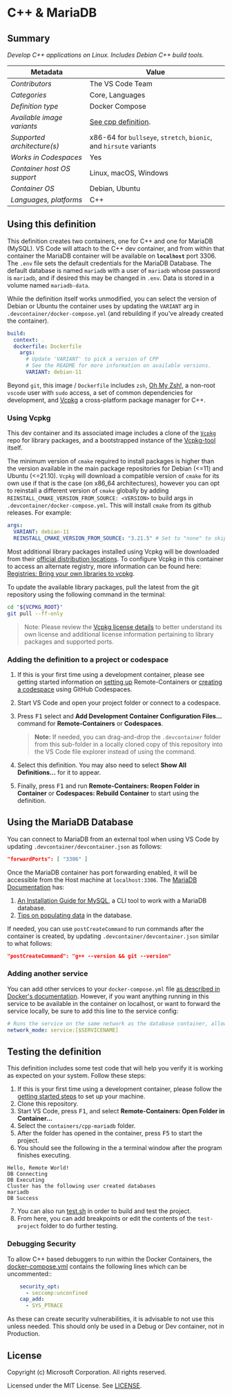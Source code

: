 # C++ & MariaDB

## Summary

*Develop C++ applications on Linux. Includes Debian C++ build tools.*

| Metadata | Value |  
|----------|-------|
| *Contributors* | The VS Code Team |
| *Categories* | Core, Languages |
| *Definition type* | Docker Compose |
| *Available image variants* | [See cpp definition](../cpp). |
| *Supported architecture(s)* | x86-64 for `bullseye`, `stretch`, `bionic`, and `hirsute` variants |
| *Works in Codespaces* | Yes |
| *Container host OS support* | Linux, macOS, Windows |
| *Container OS* | Debian, Ubuntu |
| *Languages, platforms* | C++ |

## Using this definition
This definition creates two containers, one for C++ and one for MariaDB (MySQL). VS Code will attach to the C++ dev container, and from within that container the MariaDB container will be available on **`localhost`** port 3306. The `.env` file sets the default credentials for the MariaDB Database. The default database is named `mariadb` with a user of `mariadb` whose password is `mariadb`, and if desired this may be changed in `.env`. Data is stored in a volume named `mariadb-data`.


While the definition itself works unmodified, you can select the version of Debian or Ubuntu the container uses by updating the `VARIANT` arg in `.devcontainer/docker-compose.yml` (and rebuilding if you've already created the container).

```yaml
build: 
  context: .
  dockerfile: Dockerfile
    args:
      # Update 'VARIANT' to pick a version of CPP
      # See the README for more information on available versions.
      VARIANT: debian-11
```

Beyond `git`, this image / `Dockerfile` includes `zsh`, [Oh My Zsh!](https://ohmyz.sh/), a non-root `vscode` user with `sudo` access, a set of common dependencies for development, and [Vcpkg](https://github.com/microsoft/vcpkg) a cross-platform package manager for C++.

### Using Vcpkg
This dev container and its associated image includes a clone of the [`Vcpkg`](https://github.com/microsoft/vcpkg) repo for library packages, and a bootstrapped instance of the [Vcpkg-tool](https://github.com/microsoft/vcpkg-tool) itself.

The minimum version of `cmake` required to install packages is higher than the version available in the main package repositories for Debian (<=11) and Ubuntu (<=21.10).  `Vcpkg` will download a compatible version of `cmake` for its own use if that is the case (on x86_64 architectures), however you can opt to reinstall a different version of `cmake` globally by adding `REINSTALL_CMAKE_VERSION_FROM_SOURCE: <VERSION>` to build args in `.devcontainer/docker-compose.yml`. This will install `cmake` from its github releases. For example:

```yaml
args:
  VARIANT: debian-11
  REINSTALL_CMAKE_VERSION_FROM_SOURCE: "3.21.5" # Set to "none" to skip re-install of cmake
```

Most additional library packages installed using Vcpkg will be downloaded from their [official distribution locations](https://github.com/microsoft/vcpkg#security). To configure Vcpkg in this container to access an alternate registry, more information can be found here: [Registries: Bring your own libraries to vcpkg](https://devblogs.microsoft.com/cppblog/registries-bring-your-own-libraries-to-vcpkg/).

To update the available library packages, pull the latest from the git repository using the following command in the terminal:

```sh
cd "${VCPKG_ROOT}"
git pull --ff-only
```

> Note: Please review the [Vcpkg license details](https://github.com/microsoft/vcpkg#license) to better understand its own license and additional license information pertaining to library packages and supported ports.

### Adding the definition to a project or codespace

1. If this is your first time using a development container, please see getting started information on [setting up](https://aka.ms/vscode-remote/containers/getting-started) Remote-Containers or [creating a codespace](https://aka.ms/ghcs-open-codespace) using GitHub Codespaces.

2. Start VS Code and open your project folder or connect to a codespace.

3. Press <kbd>F1</kbd> select and **Add Development Container Configuration Files...** command for **Remote-Containers** or **Codespaces**.

   > **Note:** If needed, you can drag-and-drop the `.devcontainer` folder from this sub-folder in a locally cloned copy of this repository into the VS Code file explorer instead of using the command.

4. Select this definition. You may also need to select **Show All Definitions...** for it to appear.

5. Finally, press <kbd>F1</kbd> and run **Remote-Containers: Reopen Folder in Container** or **Codespaces: Rebuild Container** to start using the definition.

## Using the MariaDB Database
You can connect to MariaDB from an external tool when using VS Code by updating `.devcontainer/devcontainer.json` as follows:

```json
"forwardPorts": [ "3306" ]
```

Once the MariaDB container has port forwarding enabled, it will be accessible from the Host machine at `localhost:3306`. The [MariaDB Documentation](https://mariadb.com/docs/) has:

1. [An Installation Guide for MySQL](https://mariadb.com/kb/en/mysql-client/), a CLI tool to work with a MariaDB database.
2. [Tips on populating data](https://mariadb.com/kb/en/how-to-quickly-insert-data-into-mariadb/) in the database. 

If needed, you can use `postCreateCommand` to run commands after the container is created, by updating `.devcontainer/devcontainer.json` similar to what follows:

```json
"postCreateCommand": "g++ --version && git --version"
```

### Adding another service

You can add other services to your `docker-compose.yml` file [as described in Docker's documentation](https://docs.docker.com/compose/compose-file/#service-configuration-reference). However, if you want anything running in this service to be available in the container on localhost, or want to forward the service locally, be sure to add this line to the service config:

```yaml
# Runs the service on the same network as the database container, allows "forwardPorts" in devcontainer.json function.
network_mode: service:[$SERVICENAME]
```

## Testing the definition

This definition includes some test code that will help you verify it is working as expected on your system. Follow these steps:

1. If this is your first time using a development container, please follow the [getting started steps](https://aka.ms/vscode-remote/containers/getting-started) to set up your machine.
2. Clone this repository.
3. Start VS Code, press <kbd>F1</kbd>, and select **Remote-Containers: Open Folder in Container...**
4. Select the `containers/cpp-mariadb` folder.
5. After the folder has opened in the container, press <kbd>F5</kbd> to start the project.
6. You should see the following in the a terminal window after the program finishes executing.
```
Hello, Remote World!
DB Connecting
DB Executing
Cluster has the following user created databases
mariadb
DB Success
```
7. You can also run [test.sh](test-project/test.sh) in order to build and test the project.
8. From here, you can add breakpoints or edit the contents of the `test-project` folder to do further testing.

### Debugging Security
To allow C++ based debuggers to run within the Docker Containers, the [docker-compose.yml](.devcontainer/docker-compose.yml) contains the following lines which can be uncommented::

```yaml
    security_opt:
      - seccomp:unconfined
    cap_add:
      - SYS_PTRACE
```

As these can create security vulnerabilities, it is advisable to not use this unless needed. This should only be used in a Debug or Dev container, not in Production.

## License

Copyright (c) Microsoft Corporation. All rights reserved.

Licensed under the MIT License. See [LICENSE](https://github.com/microsoft/vscode-dev-containers/blob/main/LICENSE).
